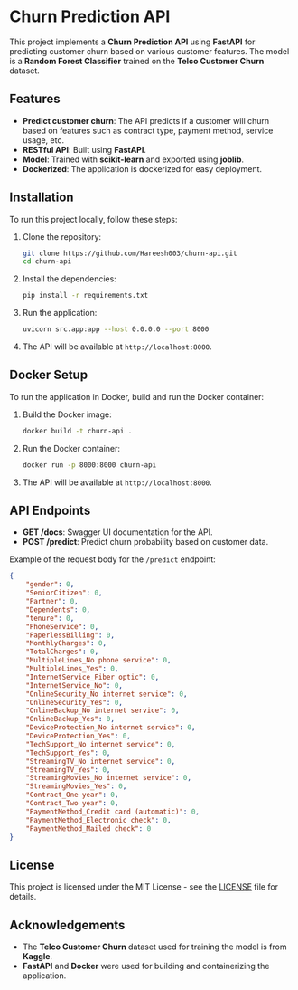 
# Churn Prediction API

This project implements a **Churn Prediction API** using **FastAPI** for predicting customer churn based on various customer features. The model is a **Random Forest Classifier** trained on the **Telco Customer Churn** dataset.

## Features

- **Predict customer churn**: The API predicts if a customer will churn based on features such as contract type, payment method, service usage, etc.
- **RESTful API**: Built using **FastAPI**.
- **Model**: Trained with **scikit-learn** and exported using **joblib**.
- **Dockerized**: The application is dockerized for easy deployment.

## Installation

To run this project locally, follow these steps:

1. Clone the repository:
    ```bash
    git clone https://github.com/Hareesh003/churn-api.git
    cd churn-api
    ```

2. Install the dependencies:
    ```bash
    pip install -r requirements.txt
    ```

3. Run the application:
    ```bash
    uvicorn src.app:app --host 0.0.0.0 --port 8000
    ```

4. The API will be available at `http://localhost:8000`.

## Docker Setup

To run the application in Docker, build and run the Docker container:

1. Build the Docker image:
    ```bash
    docker build -t churn-api .
    ```

2. Run the Docker container:
    ```bash
    docker run -p 8000:8000 churn-api
    ```

3. The API will be available at `http://localhost:8000`.

## API Endpoints

- **GET /docs**: Swagger UI documentation for the API.
- **POST /predict**: Predict churn probability based on customer data.
   
Example of the request body for the `/predict` endpoint:

```json
{
    "gender": 0,
    "SeniorCitizen": 0,
    "Partner": 0,
    "Dependents": 0,
    "tenure": 0,
    "PhoneService": 0,
    "PaperlessBilling": 0,
    "MonthlyCharges": 0,
    "TotalCharges": 0,
    "MultipleLines_No phone service": 0,
    "MultipleLines_Yes": 0,
    "InternetService_Fiber optic": 0,
    "InternetService_No": 0,
    "OnlineSecurity_No internet service": 0,
    "OnlineSecurity_Yes": 0,
    "OnlineBackup_No internet service": 0,
    "OnlineBackup_Yes": 0,
    "DeviceProtection_No internet service": 0,
    "DeviceProtection_Yes": 0,
    "TechSupport_No internet service": 0,
    "TechSupport_Yes": 0,
    "StreamingTV_No internet service": 0,
    "StreamingTV_Yes": 0,
    "StreamingMovies_No internet service": 0,
    "StreamingMovies_Yes": 0,
    "Contract_One year": 0,
    "Contract_Two year": 0,
    "PaymentMethod_Credit card (automatic)": 0,
    "PaymentMethod_Electronic check": 0,
    "PaymentMethod_Mailed check": 0
}
```

## License

This project is licensed under the MIT License - see the [LICENSE](LICENSE) file for details.

## Acknowledgements

- The **Telco Customer Churn** dataset used for training the model is from **Kaggle**.
- **FastAPI** and **Docker** were used for building and containerizing the application.
